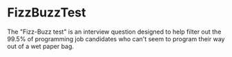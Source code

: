 # FizzBuzzTest
The "Fizz-Buzz test" is an interview question designed to help filter out the 99.5% of programming job candidates who can't seem to program their way out of a wet paper bag.
